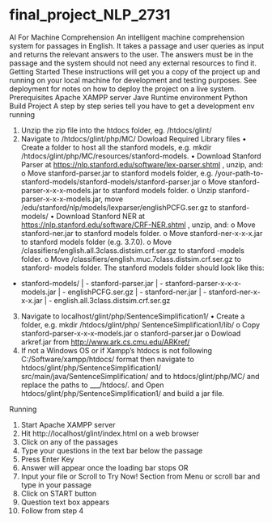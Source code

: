 # final_project_NLP_2731

AI For Machine Comprehension
An intelligent machine comprehension system for passages in English. It takes a passage and user queries as input and returns the relevant answers to the user. The answers must be in the passage and the system should not need any external resources to find it.
Getting Started
These instructions will get you a copy of the project up and running on your local machine for development and testing purposes. See deployment for notes on how to deploy the project on a live system.
Prerequisites
Apache XAMPP server
Jave Runtime environment 
Python
Build Project
A step by step series tell you have to get a development env running
1.	Unzip the zip file into the htdocs folder, eg. /htdocs/glint/
2.	Navigate to /htdocs/glint/php/MC/
Dowload Required Library files
•	Create a folder to host all the stanford models, e.g. mkdir /htdocs/glint/php/MC/resources/stanford-models.
•	Download Stanford Parser at https://nlp.stanford.edu/software/lex-parser.shtml , unzip, and:
o	Move stanford-parser.jar to stanford models folder, e.g. /your-path-to-stanford-models/stanford-models/stanford-parser.jar
o	Move stanford-parser-x-x-x-models.jar to stanford models folder.
o	Unzip stanford-parser-x-x-x-models.jar, move /edu/stanford/nlp/models/lexparser/englishPCFG.ser.gz to stanford-models/
•	Download Stanford NER at https://nlp.stanford.edu/software/CRF-NER.shtml , unzip, and:
o	Move stanford-ner.jar to stanford models folder.
o	Move stanford-ner-x-x-x.jar to stanford models folder (e.g. 3.7.0).
o	Move /classifiers/english.all.3class.distsim.crf.ser.gz to stanford -models folder.
o	Move /classifiers/english.muc.7class.distsim.crf.ser.gz to stanford- models folder.
The stanford models folder should look like this:
- stanford-models/
    | - stanford-parser.jar
    | - stanford-parser-x-x-x-models.jar
    | - englishPCFG.ser.gz
    | - stanford-ner.jar
    | - stanford-ner-x-x-x.jar
    | - english.all.3class.distsim.crf.ser.gz

3.	Navigate to localhost/glint/php/SentenceSimplification1/
•	Create a folder, e.g. mkdir /htdocs/glint/php/ SentenceSimplification1/lib/
o	Copy stanford-parser-x-x-x-models.jar 
o	stanford-parser.jar
o	Dowload arkref.jar from http://www.ark.cs.cmu.edu/ARKref/
4.	If not a Windows OS or if Xampp’s htdocs is not following C:/Software/xampp/htdocs/ format then navigate to htdocs/glint/php/SentenceSimplification1/ src/main/java/SentenceSimplification/ and to htdocs/glint/php/MC/ and replace the paths to ___/htdocs/. and Open htdocs/glint/php/SentenceSimplification1/ and build a jar file.

	
Running 
1.	Start Apache XAMPP server
2.	Hit http://localhost/glint/index.html on a web browser
3.	Click on any of the passages 
4.	Type your questions in the text bar below the passage
5.	Press Enter Key
6.	Answer will appear once the loading bar stops
OR
7.	Input your file or Scroll to Try Now! Section from Menu or scroll bar and type in your passage
8.	Click on START button 
9.	Question text box appears
10.	Follow from step 4


